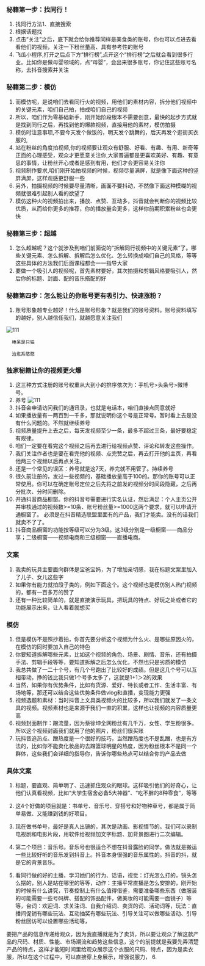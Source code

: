 ### 秘籍第一步：找同行！

1. 找同行方法1、直接搜索
2. 根据话题找
3. 点击“关注”之后，底下就会给你推荐同样是美食类的账号，你也可以点进去看看他们的视频，关注一下粉丝量高、具有参考性的账号
4. 飞瓜小程序,打开之后点下方“排行榜”,点开这个“排行榜”之后就会看到很多行业。比如你是做母婴领域的，点“母婴”，会出来很多账号，你记住这些账号名称，去抖音搜索并关注

### 秘籍第二步：模仿
1. 而模仿呢，是说咱们去看同行火的视频，用他们的素材内容，拆分他们视频中的关键元素，咱们自己拍，拍成咱们自己的视频
2. 所以，咱们作为零基础新手，刚开始阶段根本不需要创意，最快的起步方式就是找到同行之后，再找到他的爆款视频，直接用他的素材，模仿拍摄
3. 模仿时注意事项,不要今天发个做饭的，明天发个跳舞的，后天再发个逛街买衣服的,
4. 站在粉丝的角度拍视频,你的视频要让观众有舒服、好看、有趣、有用、新奇等正面的心理感受，观众才更愿意关注你,大家普遍都是更喜欢美好、有趣、有意思的事情，让粉丝开心或者是感到有用，他们才会更容易关注你
5. 视频制作要求,咱们刚开始拍视频的时候，视频尽量满屏，就是像下面这种的竖屏满屏，这样观感更舒服一些
6. 另外，拍摄视频的时候要尽量清晰，画面不要抖动，不然像下面这种模糊的视频就很难引起别人看的欲望了
7. 模仿这种火的视频拍出来，播放、点赞、互动多，抖音就会判断你的视频比较优质，从而给你更多的推荐，你的播放量会更多，这样你前期积累粉丝也会更快

### 秘籍第三步：超越
1. 怎么超越呢？这个就涉及到咱们前面说的“拆解同行视频中的关键元素”了。哪些关键元素、怎么拆解、拆解后怎么优化、怎么转换成咱们自己的风格，等等这些具体的方法我们后面课程都会一一指导大家
2. 要做一个吸引人的视频呢，首先素材要好，其次拍摄和剪辑风格要吸引人，然后你的标题、封面、配的音乐搭配的好

### 秘籍第四步：怎么能让的你账号更有吸引力、快速涨粉？
1. 账号形象越专业越好！什么是账号形象？就是我们的账号资料。账号资料填写的越好，别人越信任我们，就越愿意关注我们

  ![111](../../image/douyin/douyin01.png)
  ```
    棒呆是只猫

    治愈系憨憨
  ```
### 独家秘籍让你的视频更火爆
1. 这三种方式注册的账号权重从大到小的排序依次为：手机号>头条号>微博号。
2. 养号
![111](../../image/douyin/douyin02.png)
3. 抖音会申请访问我们的通讯录，也就是电话本，咱们直接点同意就好
4. 如果播放量有一两百到一千多，那就说明你这个号是正常号。暂时看上去是没有什么问题的。不然就继续养号
5. 视频质量提升上去之后，每天发视频至少一条，最多不超过三条，最好要稳定有规律。
6. 咱们一定要在看完这个视频之后再去进行给视频点赞、评论和转发这些操作。
7. 我们关注作者也是要在看完他的视频、点完赞之后，再去打开他的主页，再看他两三个视频以后再点关注。
8. 还是一个常见的误区：养号就是这7天，养完就不用管了。持续养号
9. 很久前注册的，发过一些视频的，基础播放量高于100的。那你的账号可以正常使用。你可以在确定账号定位之后先将之前发的视频分时间段隐藏，之后再分批次、分时间删除。
10. 开通抖音商品橱窗。你的抖音号需要进行实名认证，然后满足：个人主页公开并审核通过的视频数>=10条、账号粉丝量>=1000这两个要求，就可以申请开通橱窗了。 必须是在抖音精选联盟里面有的产品，我们才能卖。没有的话我们就卖不了了。
11. 抖音商品橱窗的功能按等级可以分为3级。这3级分别是一级橱窗——商品分享；二级橱窗——视频电商和三级橱窗——直播电商。

### 文案
1. 我卖的玩具主要面向群体是宝爸宝妈，为了增加亲切感，我在标题文案里加入了儿子、女儿这些字
2. 如果你有能力就拍段子类的，例如下面这个。这个视频也是模仿别人热门视频的，都有一百多万的赞了
3. 还有一种比较简单的，就是直接演示玩具，把玩具的特点、好玩之处或者它的功能展示出来，让人看着就想买

### 模仿
1. 但是模仿不是照抄着拍，你首先要分析这个视频为什么火、是哪些原因火的，在模仿的同时要加入自己的特色
2. 你要知道拆解哪些元素，比如这个视频的角色、场景、剧情、音乐，还有拍摄手法、剪辑手段等等，要知道拆解之后怎么优化，不然也只是劣质的模仿
3. 我总共做了一二十个号，有几个号跑出了比较好的成绩。但是这几个号可以互相带动，挣的钱比我只做1个号多太多了，这就是1+1＞2的效果
4. 当然，如果你有优势条件，比如有货源、爱好、特长或者工作、生活丰富、有场地等，那还可以结合这些优势条件做vlog和直播，变现能力更强
5. 视频选题和素材：当时抖音上文具类视频火的比较多，所以我们就发了一条文具的视频。视频素材也是来源于我们一直的积累，这样也让视频的内容质量更高
6. 视频封面制作：蹭流量，因为蔡徐坤全网粉丝有几千万，女性、学生粉很多。所以这个视频封面我们就用了他的照片，粉丝们很买账
7. 玩抖音追热点、蹭热度是一个很好的技巧，当然蹭热度也不是乱蹭，也是有方法的，比如你不能卖化妆品的去蹭篮球明星的热度，因为粉丝根本不是同一个群体，这些我们会详细的指导你，告诉你哪些热点可以结合你的产品去做
### 具体文案
1. 标题，要直观、简单明了、迅速抓住观众的眼球。这样吸引他们的好奇心，让他们认真看视频，比如“大学生宿舍必备5大神器”、“吃不胖的8种零食”，等等
2. 这4个好做的项目就是：书单号、音乐号、穿搭号和好物种草号，都是属于简单易做、又能赚到钱的好项目。
3. 现在做书单号，最好是真人出镜的，其次是动画、影视情节的。我们可以录制电视剧和电影片段，用软件给视频加文字标题、加背景图进行二次编辑。

4. 第二个项目：音乐号。音乐号也很适合不想在抖音露脸的同学。做法就是搬运一些比较好听的音乐发到抖音上。抖音本身很强的音乐属性的。抖音的抖，就是它的背景音乐。

5. 看同行做的好的主播，学习她们的行为、话语，视觉：灯光怎么打的，镜头怎么摆的，别人是站在哪里的等等，动作：主播平常直播是怎么安排的，刚开始的时候有什么讲究，节奏控制上有什么值得借鉴，需要准备哪些东西（做服装的可能需要一些号码牌、搭配的饰品配件，做美妆的可能需要一面镜子）等等，台词：欢迎词、求关注词、自我介绍词、卖货的词、活动词等，玩法：直播间促销有哪些玩法、互动抽奖有哪些玩法、引导关注可以做哪些活动、引导粉丝回访可以设置哪些活动等，

要把产品的信息传递给观众，因为我直播就是为了卖货，所以要让观众了解这款产品的尺码、材质、性能、市场潮流和趋势这些信息，这个的前提就是我要先弄清楚产品的特点，这样才能短时间里给观众展示这个衣服的尺码、特点，因为是卖衣服，所以在这个过程中，可以直接穿上身展示，增强说服力，
6. 



